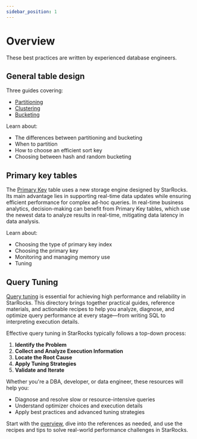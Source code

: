 ```yaml
---
sidebar_position: 1
---
```


# Overview

These best practices are written by experienced database engineers.

## General table design

Three guides covering:

- [Partitioning](./partitioning.md)
- [Clustering](./table_clustering.md)
- [Bucketing](./bucketing.md)

Learn about:

- The differences between partitioning and bucketing
- When to partition
- How to choose an efficient sort key
- Choosing between hash and random bucketing

## Primary key tables

The [Primary Key](./primarykey_table.md) table uses a new storage engine designed by StarRocks. Its main advantage lies in supporting real-time data updates while ensuring efficient performance for complex ad-hoc queries. In real-time business analytics, decision-making can benefit from Primary Key tables, which use the newest data to analyze results in real-time, mitigating data latency in data analysis.

Learn about:

- Choosing the type of primary key index
- Choosing the primary key
- Monitoring and managing memory use
- Tuning

## Query Tuning

[Query tuning](./query_tuning/query_plan_intro.md) is essential for achieving high performance and reliability in StarRocks. This directory brings together practical guides, reference materials, and actionable recipes to help you analyze, diagnose, and optimize query performance at every stage—from writing SQL to interpreting execution details.

Effective query tuning in StarRocks typically follows a top-down process:

1. **Identify the Problem**
2. **Collect and Analyze Execution Information**
3. **Locate the Root Cause**
4. **Apply Tuning Strategies**
5. **Validate and Iterate**

Whether you're a DBA, developer, or data engineer, these resources will help you:
- Diagnose and resolve slow or resource-intensive queries
- Understand optimizer choices and execution details
- Apply best practices and advanced tuning strategies

Start with the [overview](./query_tuning/query_plan_intro.md), dive into the references as needed, and use the recipes and tips to solve real-world performance challenges in StarRocks. 
